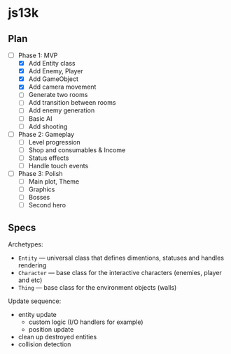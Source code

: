 # js13k

## Plan
- [ ] Phase 1: MVP
  - [x] Add Entity class
  - [x] Add Enemy, Player
  - [x] Add GameObject
  - [x] Add camera movement
  - [ ] Generate two rooms
  - [ ] Add transition between rooms
  - [ ] Add enemy generation
  - [ ] Basic AI
  - [ ] Add shooting
- [ ] Phase 2: Gameplay
  - [ ] Level progression
  - [ ] Shop and consumables & Income
  - [ ] Status effects
  - [ ] Handle touch events
- [ ] Phase 3: Polish
  - [ ] Main plot, Theme
  - [ ] Graphics
  - [ ] Bosses
  - [ ] Second hero

## Specs

Archetypes:
- `Entity` — universal class that defines dimentions, statuses and handles rendering
- `Character` — base class for the interactive characters (enemies, player and etc)
- `Thing` — base class for the environment objects (walls)

Update sequence:
- entity update
  - custom logic (I/O handlers for example)
  - position update
- clean up destroyed entities
- collision detection